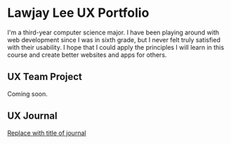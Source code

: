 # Lawjay Lee UX Portfolio

<!-- About me... -->
I'm a third-year computer science major. I have been playing around with web development since I was in sixth grade, but I never felt truly satisfied with their usability. I hope that I could apply the principles I will learn in this course and create better websites and apps for others.

## UX Team Project

Coming soon.

## UX Journal

[Replace with title of journal](journal/)
